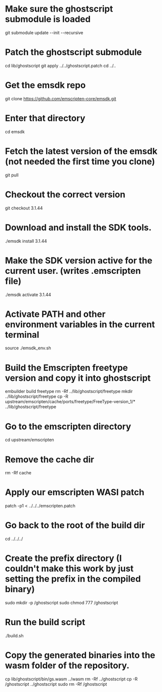 # Make sure the ghostscript submodule is loaded
git submodule update --init --recursive

# Patch the ghostscript submodule
cd lib/ghostscript
git apply ../../ghostscript.patch
cd ../..

# Get the emsdk repo
git clone https://github.com/emscripten-core/emsdk.git

# Enter that directory
cd emsdk

# Fetch the latest version of the emsdk (not needed the first time you clone)
git pull

# Checkout the correct version
git checkout 3.1.44

# Download and install the SDK tools.
./emsdk install 3.1.44

# Make the SDK version active for the current user. (writes .emscripten file)
./emsdk activate 3.1.44

# Activate PATH and other environment variables in the current terminal
source ./emsdk_env.sh

# Build the Emscripten freetype version and copy it into ghostscript
embuilder build freetype
rm -Rf ../lib/ghostscript/freetype
mkdir ../lib/ghostscript/freetype
cp -R upstream/emscripten/cache/ports/freetype/FreeType-version_1/* ../lib/ghostscript/freetype

# Go to the emscripten directory
cd upstream/emscripten

# Remove the cache dir
rm -Rf cache

# Apply our emscripten WASI patch
patch -p1 < ../../../emscripten.patch

# Go back to the root of the build dir
cd ../../../

# Create the prefix directory (I couldn't make this work by just setting the prefix in the compiled binary)
sudo mkdir -p /ghostscript
sudo chmod 777 /ghostscript

# Run the build script
./build.sh

# Copy the generated binaries into the wasm folder of the repository.
cp lib/ghostscript/bin/gs.wasm ../wasm
rm -Rf ../ghostscript
cp -R /ghostscript ../ghostscript
sudo rm -Rf /ghostscript


